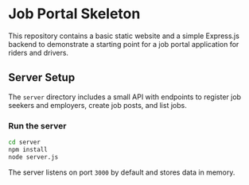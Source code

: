 # Job Portal Skeleton

This repository contains a basic static website and a simple Express.js backend to demonstrate a starting point for a job portal application for riders and drivers.

## Server Setup

The `server` directory includes a small API with endpoints to register job seekers and employers, create job posts, and list jobs.

### Run the server

```bash
cd server
npm install
node server.js
```

The server listens on port `3000` by default and stores data in memory.
